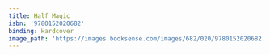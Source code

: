 ```yaml
---
title: Half Magic
isbn: '9780152020682'
binding: Hardcover
image_path: 'https://images.booksense.com/images/682/020/9780152020682.jpg'
---
```


